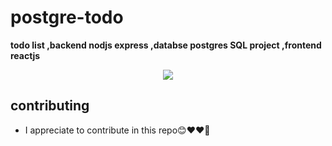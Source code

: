 
# postgre-todo

**todo list ,backend nodjs express ,databse postgres SQL project ,frontend reactjs**

<p align="center">
  <img src="https://user-images.githubusercontent.com/75932477/124450275-502e2880-dd95-11eb-90c1-a4e23d8a99ab.png">
  </p>
  
## contributing 
- I appreciate to contribute in this repo😊❤❤🥉
